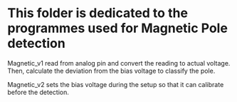 # This folder is dedicated to the programmes used for Magnetic Pole detection
Magnetic_v1 read from analog pin and convert the reading to actual voltage. Then, calculate the deviation from the bias voltage to classify the pole.

Magnetic_v2 sets the bias voltage during the setup so that it can calibrate before the detection.

